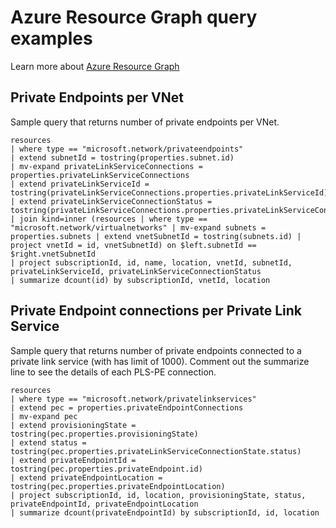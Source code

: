 # Azure Resource Graph query examples

Learn more about [Azure Resource Graph](https://learn.microsoft.com/en-us/azure/governance/resource-graph/overview)

## Private Endpoints per VNet

Sample query that returns number of private endpoints per VNet.

 ```kql
resources
| where type == "microsoft.network/privateendpoints"
| extend subnetId = tostring(properties.subnet.id)
| mv-expand privateLinkServiceConnections = properties.privateLinkServiceConnections
| extend privateLinkServiceId = tostring(privateLinkServiceConnections.properties.privateLinkServiceId)
| extend privateLinkServiceConnectionStatus = tostring(privateLinkServiceConnections.properties.privateLinkServiceConnectionState.status)
| join kind=inner (resources | where type == "microsoft.network/virtualnetworks" | mv-expand subnets = properties.subnets | extend vnetSubnetId = tostring(subnets.id) | project vnetId = id, vnetSubnetId) on $left.subnetId == $right.vnetSubnetId
| project subscriptionId, id, name, location, vnetId, subnetId, privateLinkServiceId, privateLinkServiceConnectionStatus
| summarize dcount(id) by subscriptionId, vnetId, location
```

## Private Endpoint connections per Private Link Service

Sample query that returns number of private endpoints connected to a private link service (with has limit of 1000). Comment out the summarize line to see the details of each PLS-PE connection.

```kql
resources
| where type == "microsoft.network/privatelinkservices"
| extend pec = properties.privateEndpointConnections
| mv-expand pec
| extend provisioningState = tostring(pec.properties.provisioningState)
| extend status = tostring(pec.properties.privateLinkServiceConnectionState.status)
| extend privateEndpointId = tostring(pec.properties.privateEndpoint.id)
| extend privateEndpointLocation = tostring(pec.properties.privateEndpointLocation)
| project subscriptionId, id, location, provisioningState, status, privateEndpointId, privateEndpointLocation
| summarize dcount(privateEndpointId) by subscriptionId, id, location
```
